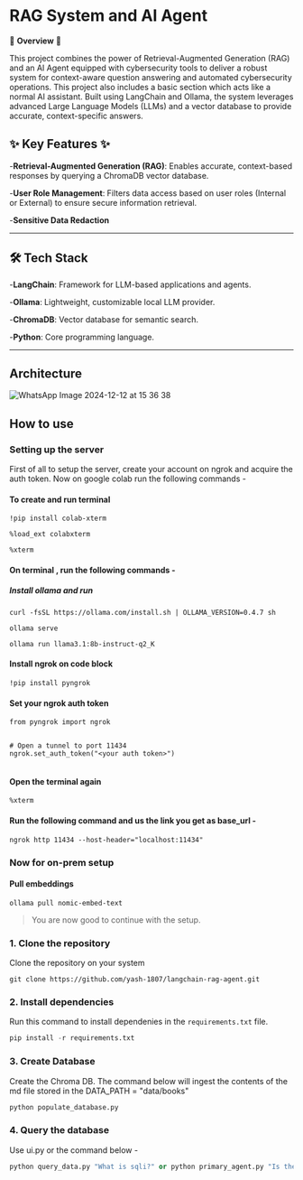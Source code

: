 # RAG System and AI Agent

🌟 **Overview** 🌟

This project combines the power of Retrieval-Augmented Generation (RAG) and an AI Agent equipped with cybersecurity tools to deliver a robust system for context-aware question answering and automated cybersecurity operations. This project also includes a basic section which acts like a normal AI assistant.  Built using LangChain and Ollama, the system leverages advanced Large Language Models (LLMs) and a vector database to provide accurate, context-specific answers.
## ✨ Key Features ✨

-**Retrieval-Augmented Generation (RAG)**: Enables accurate, context-based responses by querying a ChromaDB vector database.

-**User Role Management**: Filters data access based on user roles (Internal or External) to ensure secure information retrieval.

-**Sensitive Data Redaction**
- - -
##  🛠 Tech Stack
-**LangChain**: Framework for LLM-based applications and agents.

-**Ollama**: Lightweight, customizable local LLM provider.

-**ChromaDB**: Vector database for semantic search.

-**Python**: Core programming language.
- - -
## Architecture

![WhatsApp Image 2024-12-12 at 15 36 38](https://github.com/user-attachments/assets/747f0e82-a11e-4477-820e-0faeba1431b8)


## How to use 
### Setting up the server
First of all to setup the server, create your account on ngrok and acquire the auth token. Now on google colab run the following commands - 

#### To create and run terminal 

```
!pip install colab-xterm

%load_ext colabxterm

%xterm

```
#### On terminal , run the following commands - 

##### Install ollama and run

```
curl -fsSL https://ollama.com/install.sh | OLLAMA_VERSION=0.4.7 sh

ollama serve

ollama run llama3.1:8b-instruct-q2_K
```

#### Install ngrok on code block

```
!pip install pyngrok

```

#### Set your ngrok auth token

```
from pyngrok import ngrok


# Open a tunnel to port 11434
ngrok.set_auth_token("<your auth token>")


```

#### Open the terminal again

```
%xterm

```
#### Run the following command and us the link you get as base_url -

```
ngrok http 11434 --host-header="localhost:11434"

```
###  Now for on-prem setup
#### Pull embeddings
```
ollama pull nomic-embed-text
```
>You are now good to continue with the setup.
### 1. Clone the repository
Clone the repository on your system
```
git clone https://github.com/yash-1807/langchain-rag-agent.git
```
### 2. Install dependencies
 Run this command to install dependenies in the `requirements.txt` file. 
```python
pip install -r requirements.txt
```
### 3. Create Database
Create the Chroma DB.
The command below will ingest the contents of the md file stored in the DATA_PATH = "data/books"
```python
python populate_database.py
```
### 4. Query the database
Use ui.py or the command below -
```python
python query_data.py "What is sqli?" or python primary_agent.py "Is the site xxx vulnerable?"
```










